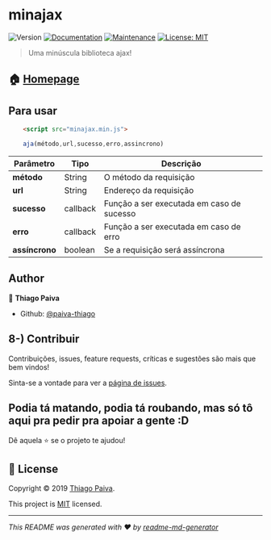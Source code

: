 # minajax

![Version](https://img.shields.io/badge/version-1.1.0-blue.svg?cacheSeconds=2592000)
[![Documentation](https://img.shields.io/badge/documentation-yes-brightgreen.svg)](https://github.com/paiva-thiago/minajax#readme)
[![Maintenance](https://img.shields.io/badge/Maintained%3F-yes-green.svg)](https://github.com/paiva-thiago/minajax/graphs/commit-activity)
[![License: MIT](https://img.shields.io/badge/License-MIT-yellow.svg)](https://github.com/paiva-thiago/minajax/blob/master/LICENSE)

> Uma minúscula biblioteca ajax!

## 🏠 [Homepage](https://github.com/paiva-thiago/minajax#readme)

## Para usar

```html
    <script src="minajax.min.js">
```

```javascript
    aja(método,url,sucesso,erro,assincrono)
```

| Parâmetro  | Tipo | Descrição |
| ------------- | ------------- | ------------- |
| **método**  | String  | O método da requisição |
| **url**  | String  | Endereço da requisição|
| **sucesso**  | callback  | Função a ser executada em caso de sucesso |
| **erro**  | callback  | Função a ser executada em caso de erro |
| **assíncrono**  | boolean  | Se a requisição será assíncrona |

## Author

👤 **Thiago Paiva**

* Github: [@paiva-thiago](https://github.com/paiva-thiago)

## 8-) Contribuir

Contribuições, issues, feature requests, críticas e sugestões são mais que bem vindos!

Sinta-se a vontade para ver a [página de issues](https://github.com/paiva-thiago/minajax/issues).

## Podia tá matando, podia tá roubando, mas só tô aqui pra pedir pra apoiar a gente :D

Dê aquela ⭐️ se o projeto te ajudou!

## 📝 License

Copyright © 2019 [Thiago Paiva](https://github.com/paiva-thiago).

This project is [MIT](https://github.com/paiva-thiago/minajax/blob/master/LICENSE) licensed.

***
_This README was generated with ❤️ by [readme-md-generator](https://github.com/kefranabg/readme-md-generator)_
